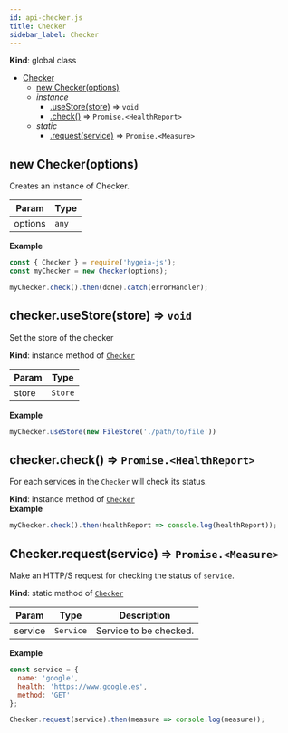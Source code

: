```yaml
---
id: api-checker.js
title: Checker
sidebar_label: Checker
---
```


  **Kind**: global class  

* [Checker](#Checker)
    * [new Checker(options)](#new_Checker_new)
    * _instance_
        * [.useStore(store)](#Checker+useStore) ⇒ <code>void</code>
        * [.check()](#Checker+check) ⇒ <code>Promise.&lt;HealthReport&gt;</code>
    * _static_
        * [.request(service)](#Checker.request) ⇒ <code>Promise.&lt;Measure&gt;</code>

<a name="new_Checker_new"></a>

## new Checker(options)
Creates an instance of Checker.


| Param | Type |
| --- | --- |
| options | <code>any</code> | 

**Example**  
```js
const { Checker } = require('hygeia-js');
const myChecker = new Checker(options);

myChecker.check().then(done).catch(errorHandler);
```
<a name="Checker+useStore"></a>

## checker.useStore(store) ⇒ <code>void</code>
Set the store of the checker

**Kind**: instance method of [<code>Checker</code>](#Checker)  

| Param | Type |
| --- | --- |
| store | <code>Store</code> | 

**Example**  
```js
myChecker.useStore(new FileStore('./path/to/file'))
``` 
<a name="Checker+check"></a>

## checker.check() ⇒ <code>Promise.&lt;HealthReport&gt;</code>
For each services in the `Checker` will check its status.

**Kind**: instance method of [<code>Checker</code>](#Checker)  
**Example**  
```js
myChecker.check().then(healthReport => console.log(healthReport));
``` 
<a name="Checker.request"></a>

## Checker.request(service) ⇒ <code>Promise.&lt;Measure&gt;</code>
Make an HTTP/S request for checking the status of `service`.

**Kind**: static method of [<code>Checker</code>](#Checker)  

| Param | Type | Description |
| --- | --- | --- |
| service | <code>Service</code> | Service to be checked. |

**Example**  
```js
const service = {
  name: 'google',
  health: 'https://www.google.es',
  method: 'GET'
};

Checker.request(service).then(measure => console.log(measure));
``` 
